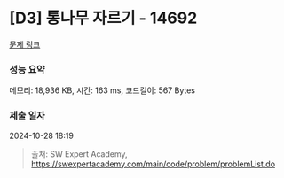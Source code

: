 # [D3] 통나무 자르기 - 14692 

[문제 링크](https://swexpertacademy.com/main/code/problem/problemDetail.do?contestProbId=AYJW0g-qlO8DFASv) 

### 성능 요약

메모리: 18,936 KB, 시간: 163 ms, 코드길이: 567 Bytes

### 제출 일자

2024-10-28 18:19



> 출처: SW Expert Academy, https://swexpertacademy.com/main/code/problem/problemList.do
